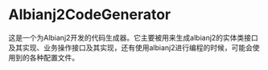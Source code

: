 # Albianj2CodeGenerator
这是一个为Albianj2开发的代码生成器。它主要被用来生成albianj2的实体类接口及其实现、业务操作接口及其实现，还有使用albianj2进行编程的时候，可能会使用到的各种配置文件。
